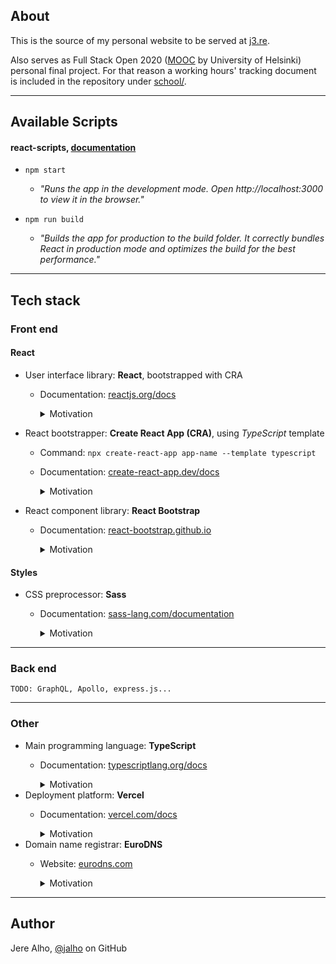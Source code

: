 ## About

This is the source of my personal website to be served at [j3.re](j3.re).

Also serves as Full Stack Open 2020 ([MOOC](https://fullstackopen.com/) by University of Helsinki) personal final project. For that reason a working hours' tracking document is included in the repository under [school/](https://github.com/jalho/j3.re/blob/master/school/Työaikakirjanpito.md).

---

## Available Scripts

#### react-scripts, [documentation](https://create-react-app.dev/docs/available-scripts/)

* `npm start`

  * *"Runs the app in the development mode. Open http://localhost:3000 to view it in the browser."*
  
* `npm run build`

  * *"Builds the app for production to the build folder. It correctly bundles React in production mode and optimizes the build for the best performance."*

---

## Tech stack

### Front end

#### React

* User interface library: **React**, bootstrapped with CRA
  * Documentation: [reactjs.org/docs](https://reactjs.org/docs/react-api.html)
    <details>
      <summary>Motivation</summary>

      Full Stack Open 2020, popularity and the fact that it's the only one I know at the time of writing.
    </details>

* React bootstrapper: **Create React App (CRA)**, using *TypeScript* template
  * Command: `npx create-react-app app-name --template typescript`
  * Documentation: [create-react-app.dev/docs](https://create-react-app.dev/docs/getting-started)
    <details>
      <summary>Motivation</summary>

      Officially supported default. No extra requirements in mind at the time of initialization.
    </details>

* React component library: **React Bootstrap**
  * Documentation: [react-bootstrap.github.io](https://react-bootstrap.github.io/)
    <details>
      <summary>Motivation</summary>

      Popularity, age (battle tested), mobile friendliness. Use of *Sass* (as of version 4).
    </details>

#### Styles

* CSS preprocessor: **Sass**
  * Documentation: [sass-lang.com/documentation](https://sass-lang.com/documentation)
    <details>
      <summary>Motivation</summary>

      Popularity, exposure.
    </details>

---

### Back end

`TODO: GraphQL, Apollo, express.js...`

---

### Other

* Main programming language: **TypeScript**
  * Documentation: [typescriptlang.org/docs](https://www.typescriptlang.org/docs/home.html)
    <details>
      <summary>Motivation</summary>

      More similarity to previous languages I've programmed with (Java and C) when compared to the other option, JavaScript. Enforced typing supports my desire of documenting well.
    </details>
* Deployment platform: **Vercel**
  * Documentation: [vercel.com/docs](https://vercel.com/docs)
    <details>
      <summary>Motivation</summary>

      Exposure, a friend uses it in his projects. Nothing more to it really, just had to pick one.
    </details>
* Domain name registrar: **EuroDNS**
  * Website: [eurodns.com](https://www.eurodns.com/)
    <details>
      <summary>Motivation</summary>

      The first one I came across on AFNIC's (the registry in charge of my desired `.re` top level domain) listing that had their site available in English. The company and their service didn't seem suspicious, and they kindly made my special case `j3.re` available upon my request via email, as initially their (and many other registrars' I checked) search didn't support the edge case 2 character domains like mine, that I still knew was technically allowed with `.re` as long as there's one letter and one number.
    </details>

---

## Author

Jere Alho, [@jalho](https://github.com/jalho) on GitHub
